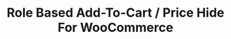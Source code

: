 ---
title: Role Based Add-To-Cart / Price Hide For WooCommerce
redirect_from:
    - /role-based-add-to-cart-price-hide-for-woocommerce/
    - /envato/role-based-add-to-cart-price-hide-for-woocommerce/
    - /rbatcphwc/
    - /envato/rbatcphwc/
redirect_to: https://codecanyon.net/item/role-based-addtocart-price-hide-for-woocommerce/25132989
---